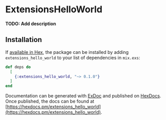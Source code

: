 # ExtensionsHelloWorld

**TODO: Add description**

## Installation

If [available in Hex](https://hex.pm/docs/publish), the package can be installed
by adding `extensions_hello_world` to your list of dependencies in `mix.exs`:

```elixir
def deps do
  [
    {:extensions_hello_world, "~> 0.1.0"}
  ]
end
```

Documentation can be generated with [ExDoc](https://github.com/elixir-lang/ex_doc)
and published on [HexDocs](https://hexdocs.pm). Once published, the docs can
be found at [https://hexdocs.pm/extensions_hello_world](https://hexdocs.pm/extensions_hello_world).

